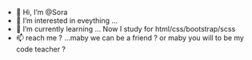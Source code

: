 - 👋 Hi, I’m @Sora
- 👀 I’m interested in eveything ...
- 🌱 I’m currently learning ... Now I study for html/css/bootstrap/scss
- 📫 reach me ? ...maby we can be a friend ? or maby you will to be my code teacher ?

<!---
MoritaSora/MoritaSora is a ✨ special ✨ repository because its `README.md` (this file) appears on your GitHub profile.
You can click the Preview link to take a look at your changes.
--->
